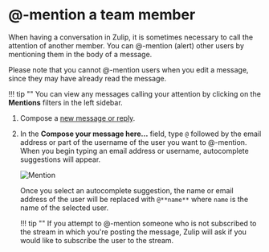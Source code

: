 # @-mention a team member

When having a conversation in Zulip, it is sometimes necessary to call the
attention of another member. You can @-mention (alert) other users by
mentioning them in the body of a message.

Please note that you cannot @-mention users when you edit a message, since
they may have already read the message.

!!! tip ""
    You can view any messages calling your attention by clicking on the
    **Mentions** filters in the left sidebar.

1. Compose a [new message or reply](/help/reply-to-a-message).
2. In the **Compose your message here...** field, type `@` followed by the
email address or part of the username of the user you want to @-mention.
When you begin typing an email address or username, autocomplete suggestions
will appear.

    ![Mention](/static/images/help/mention-screenshot.png)

    Once you select an autocomplete suggestion, the name or email address of
the user will be replaced with  `@**name**` where `name` is the name of the
selected user.

    !!! tip ""
        If you attempt to @-mention someone who is not subscribed to the
        stream in which you're posting the message, Zulip will ask if you
        would like to subscribe the user to the stream.
